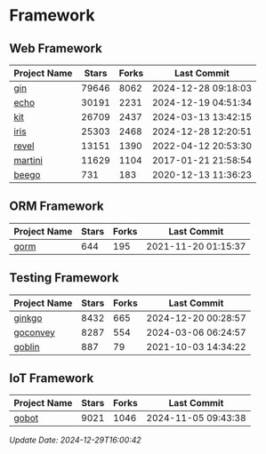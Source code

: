 # Framework

## Web Framework
| Project Name | Stars | Forks | Last Commit |
| ------------ | ----- | ----- | ----------- |
| [gin](https://github.com/gin-gonic/gin) | 79646 | 8062 | 2024-12-28 09:18:03 |
| [echo](https://github.com/labstack/echo) | 30191 | 2231 | 2024-12-19 04:51:34 |
| [kit](https://github.com/go-kit/kit) | 26709 | 2437 | 2024-03-13 13:42:15 |
| [iris](https://github.com/kataras/iris) | 25303 | 2468 | 2024-12-28 12:20:51 |
| [revel](https://github.com/revel/revel) | 13151 | 1390 | 2022-04-12 20:53:30 |
| [martini](https://github.com/go-martini/martini) | 11629 | 1104 | 2017-01-21 21:58:54 |
| [beego](https://github.com/astaxie/beego) | 731 | 183 | 2020-12-13 11:36:23 |

## ORM Framework
| Project Name | Stars | Forks | Last Commit |
| ------------ | ----- | ----- | ----------- |
| [gorm](https://github.com/jinzhu/gorm) | 644 | 195 | 2021-11-20 01:15:37 |

## Testing Framework
| Project Name | Stars | Forks | Last Commit |
| ------------ | ----- | ----- | ----------- |
| [ginkgo](https://github.com/onsi/ginkgo) | 8432 | 665 | 2024-12-20 00:28:57 |
| [goconvey](https://github.com/smartystreets/goconvey) | 8287 | 554 | 2024-03-06 06:24:57 |
| [goblin](https://github.com/franela/goblin) | 887 | 79 | 2021-10-03 14:34:22 |

## IoT Framework
| Project Name | Stars | Forks | Last Commit |
| ------------ | ----- | ----- | ----------- |
| [gobot](https://github.com/hybridgroup/gobot) | 9021 | 1046 | 2024-11-05 09:43:38 |

*Update Date: 2024-12-29T16:00:42*